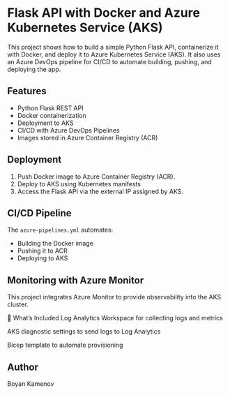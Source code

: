# Flask API with Docker and Azure Kubernetes Service (AKS)

This project shows how to build a simple Python Flask API, containerize it with Docker, and deploy it to Azure Kubernetes Service (AKS). It also uses an Azure DevOps pipeline for CI/CD to automate building, pushing, and deploying the app.

## Features
- Python Flask REST API
- Docker containerization
- Deployment to AKS
- CI/CD with Azure DevOps Pipelines
- Images stored in Azure Container Registry (ACR)

## Deployment
1. Push Docker image to Azure Container Registry (ACR).
2. Deploy to AKS using Kubernetes manifests
3. Access the Flask API via the external IP assigned by AKS.

## CI/CD Pipeline
The `azure-pipelines.yml` automates:
- Building the Docker image
- Pushing it to ACR
- Deploying to AKS

## Monitoring with Azure Monitor

This project integrates Azure Monitor to provide observability into the AKS cluster.

🔧 What’s Included
Log Analytics Workspace for collecting logs and metrics

AKS diagnostic settings to send logs to Log Analytics

Bicep template to automate provisioning
## Author
Boyan Kamenov
